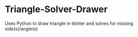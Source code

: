 # Triangle-Solver-Drawer
Uses Python to draw triangle in tkinter and solves for missing side(s)/angle(s)
